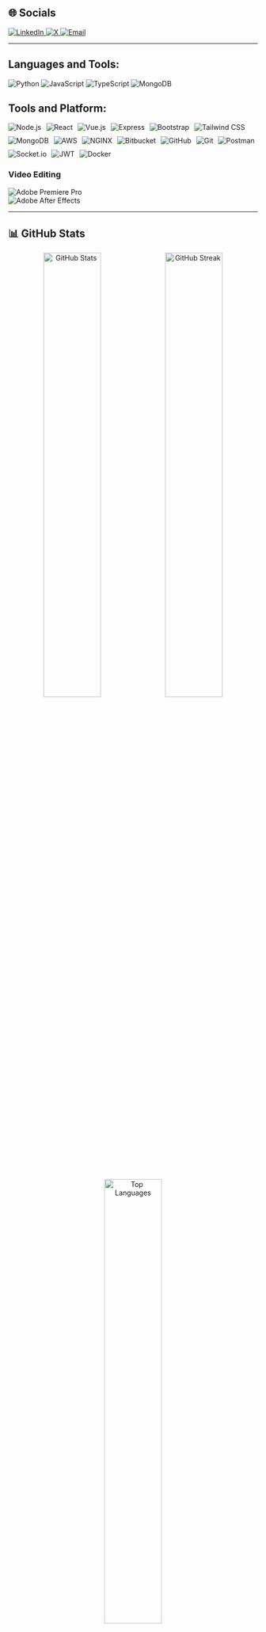    

## 🌐 Socials
<a href="https://linkedin.com/in/himanshu-verma12">
  <img src="https://img.shields.io/badge/LinkedIn-%230077B5.svg?style=for-the-badge&logo=linkedin&logoColor=white" alt="LinkedIn">
</a>
<a href="https://x.com/himansh83704346">
  <img src="https://img.shields.io/badge/X-%23121011.svg?style=for-the-badge&logo=x&logoColor=white" alt="X">
</a>
<a href="mailto:himanshuverma.it12@gmail.com">
  <img src="https://img.shields.io/badge/Email-D14836?style=for-the-badge&logo=gmail&logoColor=white" alt="Email">
</a>


---
<h2 align="left">Languages and Tools:</h2>
<p align="left">  

 
![Python](https://img.icons8.com/color/48/000000/python.png) 
![JavaScript](https://img.icons8.com/color/48/000000/javascript.png) 
![TypeScript](https://img.icons8.com/color/48/000000/typescript.png) 
![MongoDB](https://img.icons8.com/color/48/000000/mongodb.png)


</p>
<p align="Center">

<h2>Tools and Platform: </h2>
<p style="display: flex; flex-wrap: wrap; gap: 10px;">
  <img src="https://img.shields.io/badge/Node.js-43853D?style=for-the-badge&logo=node.js&logoColor=white" alt="Node.js">
  <img src="https://img.shields.io/badge/React-61DAFB?style=for-the-badge&logo=react&logoColor=white" alt="React">
    <img src="https://img.shields.io/badge/Vue.js-4FC08D?style=for-the-badge&logo=vue.js&logoColor=white" alt="Vue.js">
    <img src="https://img.shields.io/badge/Express-000000?style=for-the-badge&logo=express&logoColor=white" alt="Express">
    <img src="https://img.shields.io/badge/Bootstrap-7952B3?style=for-the-badge&logo=bootstrap&logoColor=white" alt="Bootstrap">
  <img src="https://img.shields.io/badge/Tailwind%20CSS-38B2AC?style=for-the-badge&logo=tailwind-css&logoColor=white" alt="Tailwind CSS">

  <img src="https://img.shields.io/badge/MongoDB-47A248?style=for-the-badge&logo=mongodb&logoColor=white" alt="MongoDB">
  <img src="https://img.shields.io/badge/AWS-232F3E?style=for-the-badge&logo=amazon-aws&logoColor=white" alt="AWS">
  <img src="https://img.shields.io/badge/NGINX-009639?style=for-the-badge&logo=nginx&logoColor=white" alt="NGINX">

  
  <img src="https://img.shields.io/badge/Bitbucket-0052CC?style=for-the-badge&logo=bitbucket&logoColor=white" alt="Bitbucket">
  <img src="https://img.shields.io/badge/GitHub-181717?style=for-the-badge&logo=github" alt="GitHub">
  <img src="https://img.shields.io/badge/Git-F05032?style=for-the-badge&logo=Git&logoColor=white" alt="Git">
  <img src="https://img.shields.io/badge/Postman-FF6C37?style=for-the-badge&logo=postman&logoColor=white" alt="Postman">
  <img src="https://img.shields.io/badge/Socket.io-010101?style=for-the-badge&logo=socket.io&logoColor=white" alt="Socket.io">
  <img src="https://img.shields.io/badge/JWT-000000?style=for-the-badge&logo=jsonwebtokens&logoColor=white" alt="JWT">
  <img src="https://img.shields.io/badge/Docker-2496ED?style=for-the-badge&logo=docker&logoColor=white" alt="Docker">
</p>

### Video Editing  
![Adobe Premiere Pro](https://img.shields.io/badge/Adobe%20Premiere%20Pro-9999FF.svg?style=for-the-badge&logo=Adobe%20Premiere%20Pro&logoColor=white)  
![Adobe After Effects](https://img.shields.io/badge/Adobe%20After%20Effects-9999FF.svg?style=for-the-badge&logo=Adobe%20After%20Effects&logoColor=white)  

---


## 📊 GitHub Stats  
<div align="center">
  <img src="https://github-readme-stats.vercel.app/api?username=hverma1206&theme=github_dark&hide_border=true&include_all_commits=true&count_private=true" alt="GitHub Stats" width="48%"/>
  <img src="https://github-readme-streak-stats.herokuapp.com/?user=hverma1206&theme=github_dark&hide_border=true" alt="GitHub Streak" width="48%"/>
</div>  
<div align="center">
  <img src="https://github-readme-stats.vercel.app/api/top-langs/?username=hverma1206&theme=github_dark&hide_border=true&include_all_commits=true&count_private=true&layout=compact" alt="Top Languages" width="48%"/>
</div>  

---

## 
![snake svg](https://github.com/jheel05/jheel05/blob/main/github-contribution-grid-snake.svg) 


---




